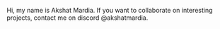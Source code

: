 Hi, my name is Akshat Mardia.
If you want to collaborate on interesting projects, contact me on discord @akshatmardia.
<!---
akshatmardia/akshatmardia is a ✨ special ✨ repository because its `README.md` (this file) appears on your GitHub profile.
You can click the Preview link to take a look at your changes.
--->
